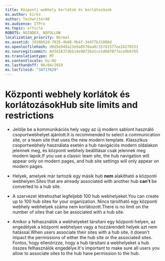 ```yaml
---
title: Központi webhely korlátok és korlátozások
ms.author: kirks
author: Techwriter40
ms.audience: ITPro
ms.topic: article
ROBOTS: NOINDEX, NOFOLLOW
localization_priority: Normal
ms.assetid: 1930b62d-7035-4b68-9b4f-3e4f7b31000d
ms.openlocfilehash: d0d5e949a23e9a8570aa0c157d1577ea16270151
ms.sourcegitcommit: 6d341637dbb14e90726a1ce1d68f077ace9bb765
ms.translationtype: MT
ms.contentlocale: hu-HU
ms.lasthandoff: 06/04/2019
ms.locfileid: "34717629"
---
```

# <a name="hub-site-limits-and-restrictions"></a><span data-ttu-id="9f10c-102">Központi webhely korlátok és korlátozások</span><span class="sxs-lookup"><span data-stu-id="9f10c-102">Hub site limits and restrictions</span></span>

- <span data-ttu-id="9f10c-103">Jelölje be a kommunikációs hely vagy az új modern sablont használó csoportwebhelyet ajánlott.</span><span class="sxs-lookup"><span data-stu-id="9f10c-103">It is recommended to select a communication site, or a team site that uses the new modern template.</span></span> <span data-ttu-id="9f10c-104">Klasszikus csoportwebhely használata esetén a hub navigációs modern oldalakon jelennek meg, és központi webhely beállításai csak jelennek meg modern lapok.</span><span class="sxs-lookup"><span data-stu-id="9f10c-104">If you use a classic team site, the hub navigation will appear only on modern pages, and hub site settings will only appear on modern pages.</span></span>

- <span data-ttu-id="9f10c-105">Helyek, amelyek már tartozik egy másik hub **nem** alakítható a központi webhelyen.</span><span class="sxs-lookup"><span data-stu-id="9f10c-105">Sites that are already associated with another hub **can't** be converted to a hub site.</span></span> 

- <span data-ttu-id="9f10c-106">A szervezet létrehozhat legfeljebb 100 hub webhelyeket.</span><span class="sxs-lookup"><span data-stu-id="9f10c-106">You can create up to 100 hub sites for your organization.</span></span> <span data-ttu-id="9f10c-107">Nincs társítható egy központi webhely webhelyek száma nem korlátozott.</span><span class="sxs-lookup"><span data-stu-id="9f10c-107">There is no limit on the number of sites that can be associated with a hub site.</span></span>

- <span data-ttu-id="9f10c-108">Amikor a felhasználók a webhelyeket társítani egy központi helyen, az engedélyek a központi webhelyen vagy a hozzárendelt helyek azt nem hatással.</span><span class="sxs-lookup"><span data-stu-id="9f10c-108">When users associate their sites with a hub site, it doesn't impact the permissions of either the hub site or the associated sites.</span></span> <span data-ttu-id="9f10c-109">Fontos, hogy ellenőrizze, hogy a hub társítani a webhelyeket a hub összes felhasználók engedélye.</span><span class="sxs-lookup"><span data-stu-id="9f10c-109">It's important to make sure all users you allow to associate sites to the hub have permission to the hub.</span></span>



